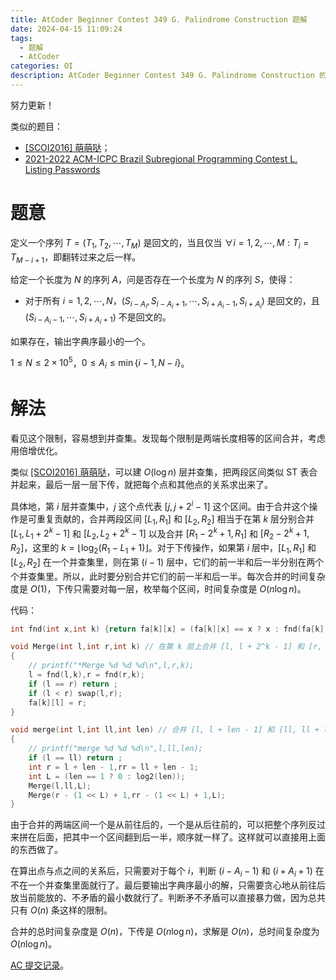 ```yaml
---
title: AtCoder Beginner Contest 349 G. Palindrome Construction 题解
date: 2024-04-15 11:09:24
tags:
  - 题解
  - AtCoder
categories: OI
description: AtCoder Beginner Contest 349 G. Palindrome Construction 的题解~
---
```


努力更新！

类似的题目：

- [[SCOI2016] 萌萌哒](https://www.luogu.com.cn/problem/P3295)；
- [2021-2022 ACM-ICPC Brazil Subregional Programming Contest L. Listing Passwords](https://codeforces.com/gym/103388/problem/L)

# 题意

定义一个序列 $T = (T_1,T_2,\cdots,T_M)$ 是回文的，当且仅当 $\forall i = 1,2,\cdots,M : T_i = T_{M - i + 1}$，即翻转过来之后一样。

给定一个长度为 $N$ 的序列 $A$，问是否存在一个长度为 $N$ 的序列 $S$，使得：

- 对于所有 $i = 1,2,\cdots,N$，$(S_{i - A_i},S_{i - A_i + 1},\cdots,S_{i + A_i - 1},S_{i + A_i})$ 是回文的，且 $(S_{i - A_i - 1},\cdots,S_{i + A_i + 1})$ 不是回文的。

如果存在，输出字典序最小的一个。

$1 \le N \le 2 \times 10 ^ 5$，$0 \le A_i \le \min\{i - 1,N - i\}$。

# 解法

看见这个限制，容易想到并查集。发现每个限制是两端长度相等的区间合并，考虑用倍增优化。

类似 [[SCOI2016] 萌萌哒](https://www.luogu.com.cn/problem/P3295)，可以建 $O(\log n)$ 层并查集，把两段区间类似 ST 表合并起来，最后一层一层下传，就把每个点和其他点的关系求出来了。

具体地，第 $i$ 层并查集中，$j$ 这个点代表 $[j,j + 2^i - 1]$ 这个区间。由于合并这个操作是可重复贡献的，合并两段区间 $[L_1,R_1]$ 和 $[L_2,R_2]$ 相当于在第 $k$ 层分别合并 $[L_1,L_1 + 2^k - 1]$ 和 $[L_2,L_2 + 2 ^ k - 1]$ 以及合并 $[R_1 - 2 ^ k + 1,R_1]$ 和 $[R_2 - 2 ^ k + 1,R_2]$，这里的 $k=\lfloor \log _{2} (R_1 - L_1 + 1) \rfloor$。对于下传操作，如果第 $i$ 层中，$[L_1,R_1]$ 和 $[L_2,R_2]$ 在一个并查集里，则在第 $(i - 1)$ 层中，它们的前一半和后一半分别在两个个并查集里。所以，此时要分别合并它们的前一半和后一半。每次合并的时间复杂度是 $O(1)$，下传只需要对每一层，枚举每个区间，时间复杂度是 $O(n\log n)$。

代码：

```cpp
int fnd(int x,int k) {return fa[k][x] = (fa[k][x] == x ? x : fnd(fa[k][x],k));}

void Merge(int l,int r,int k) // 在第 k 层上合并 [l, l + 2^k - 1] 和 [r, r + 2^k - 1]
{
	// printf("*Merge %d %d %d\n",l,r,k);
	l = fnd(l,k),r = fnd(r,k);
	if (l == r) return ;
	if (l < r) swap(l,r);
	fa[k][l] = r;
}

void merge(int l,int ll,int len) // 合并 [l, l + len - 1] 和 [ll, ll + len - 1]
{
	// printf("merge %d %d %d\n",l,ll,len);
	if (l == ll) return ;
	int r = l + len - 1,rr = ll + len - 1;
	int L = (len == 1 ? 0 : log2(len));
	Merge(l,ll,L);
	Merge(r - (1 << L) + 1,rr - (1 << L) + 1,L);
}
```

由于合并的两端区间一个是从前往后的，一个是从后往前的，可以把整个序列反过来拼在后面，把其中一个区间翻到后一半，顺序就一样了。这样就可以直接用上面的东西做了。

在算出点与点之间的关系后，只需要对于每个 $i$，判断 $(i - A_i - 1)$ 和 $(i + A_i + 1)$ 在不在一个并查集里面就行了。最后要输出字典序最小的解，只需要贪心地从前往后放当前能放的、不矛盾的最小数就行了。判断矛不矛盾可以直接暴力做，因为总共只有 $O(n)$ 条这样的限制。

合并的总时间复杂度是 $O(n)$，下传是 $O(n \log n)$，求解是 $O(n)$，总时间复杂度为 $O(n \log n)$。

[AC 提交记录](https://atcoder.jp/contests/abc349/submissions/52398116)。